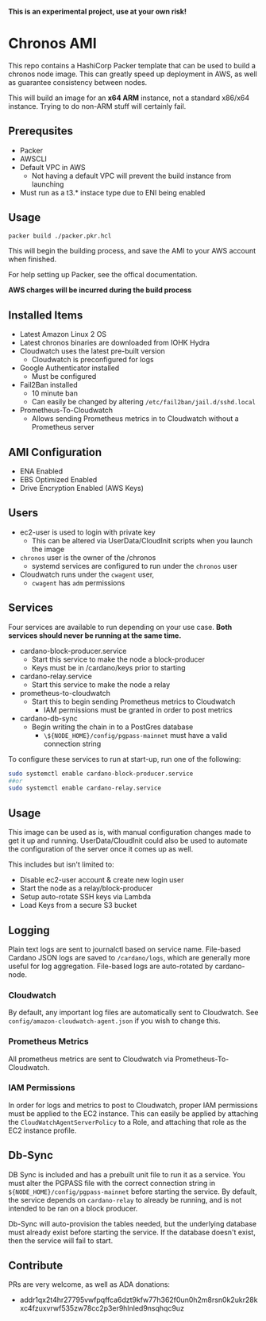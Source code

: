 **This is an experimental project, use at your own risk!**

# Chronos AMI

This repo contains a HashiCorp Packer template that can be used to build a chronos node image. This can greatly speed up deployment in AWS, as well as
guarantee consistency between nodes.

This will build an image for an **x64 ARM** instance, not a standard x86/x64 instance. Trying to do non-ARM stuff will certainly fail.

## Prerequsites

- Packer
- AWSCLI
- Default VPC in AWS
  - Not having a default VPC will prevent the build instance from launching
- Must run as a t3.\* instace type due to ENI being enabled

## Usage

```sh
packer build ./packer.pkr.hcl
```

This will begin the building process, and save the AMI to your AWS account when finished.

For help setting up Packer, see the offical documentation.

**AWS charges will be incurred during the build process**

## Installed Items

- Latest Amazon Linux 2 OS
- Latest chronos binaries are downloaded from IOHK Hydra
- Cloudwatch uses the latest pre-built version
  - Cloudwatch is preconfigured for logs
- Google Authenticator installed
  - Must be configured
- Fail2Ban installed
  - 10 minute ban
  - Can easily be changed by altering `/etc/fail2ban/jail.d/sshd.local`
- Prometheus-To-Cloudwatch
  - Allows sending Prometheus metrics in to Cloudwatch without a Prometheus server

## AMI Configuration

- ENA Enabled
- EBS Optimized Enabled
- Drive Encryption Enabled (AWS Keys)

## Users

- ec2-user is used to login with private key
  - This can be altered via UserData/CloudInit scripts when you launch the image
- `chronos` user is the owner of the /chronos
  - systemd services are configured to run under the `chronos` user
- Cloudwatch runs under the `cwagent` user,
  - `cwagent` has `adm` permissions

## Services

Four services are available to run depending on your use case. **Both services should never be running at the same time.**

- cardano-block-producer.service
  - Start this service to make the node a block-producer
  - Keys must be in /cardano/keys prior to starting
- cardano-relay.service
  - Start this service to make the node a relay
- prometheus-to-cloudwatch
  - Start this to begin sending Prometheus metrics to Cloudwatch
    - IAM permissions must be granted in order to post metrics
- cardano-db-sync
  - Begin writing the chain in to a PostGres database
    - `\${NODE_HOME}/config/pgpass-mainnet` must have a valid connection string

To configure these services to run at start-up, run one of the following:

```sh
sudo systemctl enable cardano-block-producer.service
##or
sudo systemctl enable cardano-relay.service
```

## Usage

This image can be used as is, with manual configuration changes made to get it up and running. UserData/CloudInit could also be used to automate
the configuration of the server once it comes up as well.

This includes but isn't limited to:

- Disable ec2-user account & create new login user
- Start the node as a relay/block-producer
- Setup auto-rotate SSH keys via Lambda
- Load Keys from a secure S3 bucket

## Logging

Plain text logs are sent to journalctl based on service name. File-based Cardano JSON logs are saved to `/cardano/logs`, which are generally more useful for log
aggregation. File-based logs are auto-rotated by cardano-node.

### Cloudwatch

By default, any important log files are automatically sent to Cloudwatch. See `config/amazon-cloudwatch-agent.json` if you wish to change this.

### Prometheus Metrics

All prometheus metrics are sent to Cloudwatch via Prometheus-To-Cloudwatch.

### IAM Permissions

In order for logs and metrics to post to Cloudwatch, proper IAM permissions must be applied to the EC2 instance. This can easily be applied by attaching the `CloudWatchAgentServerPolicy` to a Role, and attaching that role as the EC2 instance profile.

## Db-Sync

DB Sync is included and has a prebuilt unit file to run it as a service. You must alter the PGPASS file with the correct connection string
in `${NODE_HOME}/config/pgpass-mainnet` before starting the service. By default, the service depends on `cardano-relay` to already be running,
and is not intended to be ran on a block producer.

Db-Sync will auto-provision the tables needed, but the underlying database must already exist before starting the service. If the database doesn't exist,
then the service will fail to start.

## Contribute

PRs are very welcome, as well as ADA donations:

- addr1qx2t4hr27795vwfpqffca6dzt9kfw77h362f0un0h2m8rsn0k2ukr28kxc4fzuxvrwf535zw78cc2p3er9hlnled9nsqhqc9uz
